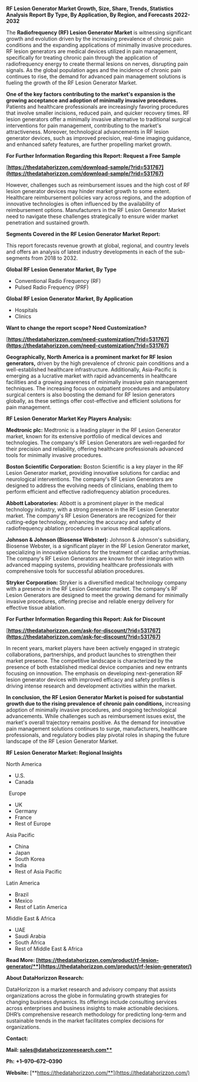 ﻿**RF Lesion Generator Market Growth, Size, Share, Trends, Statistics Analysis Report By Type, By Application, By Region, and Forecasts 2022-2032**

The **Radiofrequency (RF) Lesion Generator Market** is witnessing significant growth and evolution driven by the increasing prevalence of chronic pain conditions and the expanding applications of minimally invasive procedures. RF lesion generators are medical devices utilized in pain management, specifically for treating chronic pain through the application of radiofrequency energy to create thermal lesions on nerves, disrupting pain signals. As the global population ages and the incidence of chronic pain continues to rise, the demand for advanced pain management solutions is fueling the growth of the RF Lesion Generator Market.

**One of the key factors contributing to the market's expansion is the growing acceptance and adoption of minimally invasive procedures.** Patients and healthcare professionals are increasingly favoring procedures that involve smaller incisions, reduced pain, and quicker recovery times. RF lesion generators offer a minimally invasive alternative to traditional surgical interventions for pain management, contributing to the market's attractiveness. Moreover, technological advancements in RF lesion generator devices, such as improved precision, real-time imaging guidance, and enhanced safety features, are further propelling market growth.  

**For Further Information Regarding this Report: Request a Free Sample**	

[**https://thedatahorizzon.com/download-sample/?rid=531767](https://thedatahorizzon.com/download-sample/?rid=531767)** 

However, challenges such as reimbursement issues and the high cost of RF lesion generator devices may hinder market growth to some extent. Healthcare reimbursement policies vary across regions, and the adoption of innovative technologies is often influenced by the availability of reimbursement options. Manufacturers in the RF Lesion Generator Market need to navigate these challenges strategically to ensure wider market penetration and sustained growth.

**Segments Covered in the RF Lesion Generator Market Report:**

This report forecasts revenue growth at global, regional, and country levels and offers an analysis of latest industry developments in each of the sub-segments from 2018 to 2032.

**Global RF Lesion Generator Market, By Type**

- Conventional Radio Frequency (RF)
- Pulsed Radio Frequency (PRF)

**Global RF Lesion Generator Market, By Application**

- Hospitals
- Clinics

**Want to change the report scope? Need Customization?**

[**https://thedatahorizzon.com/need-customization/?rid=531767](https://thedatahorizzon.com/need-customization/?rid=531767)** 

**Geographically, North America is a prominent market for RF lesion generators,** driven by the high prevalence of chronic pain conditions and a well-established healthcare infrastructure. Additionally, Asia-Pacific is emerging as a lucrative market with rapid advancements in healthcare facilities and a growing awareness of minimally invasive pain management techniques. The increasing focus on outpatient procedures and ambulatory surgical centers is also boosting the demand for RF lesion generators globally, as these settings offer cost-effective and efficient solutions for pain management.

**RF Lesion Generator Market Key Players Analysis:** 

**Medtronic plc:** Medtronic is a leading player in the RF Lesion Generator market, known for its extensive portfolio of medical devices and technologies. The company's RF Lesion Generators are well-regarded for their precision and reliability, offering healthcare professionals advanced tools for minimally invasive procedures.

**Boston Scientific Corporation:** Boston Scientific is a key player in the RF Lesion Generator market, providing innovative solutions for cardiac and neurological interventions. The company's RF Lesion Generators are designed to address the evolving needs of clinicians, enabling them to perform efficient and effective radiofrequency ablation procedures.

**Abbott Laboratories:** Abbott is a prominent player in the medical technology industry, with a strong presence in the RF Lesion Generator market. The company's RF Lesion Generators are recognized for their cutting-edge technology, enhancing the accuracy and safety of radiofrequency ablation procedures in various medical applications.

**Johnson & Johnson (Biosense Webster):** Johnson & Johnson's subsidiary, Biosense Webster, is a significant player in the RF Lesion Generator market, specializing in innovative solutions for the treatment of cardiac arrhythmias. The company's RF Lesion Generators are known for their integration with advanced mapping systems, providing healthcare professionals with comprehensive tools for successful ablation procedures.

**Stryker Corporation:** Stryker is a diversified medical technology company with a presence in the RF Lesion Generator market. The company's RF Lesion Generators are designed to meet the growing demand for minimally invasive procedures, offering precise and reliable energy delivery for effective tissue ablation.

**For Further Information Regarding this Report: Ask for Discount**	

[**https://thedatahorizzon.com/ask-for-discount/?rid=531767](https://thedatahorizzon.com/ask-for-discount/?rid=531767)** 

In recent years, market players have been actively engaged in strategic collaborations, partnerships, and product launches to strengthen their market presence. The competitive landscape is characterized by the presence of both established medical device companies and new entrants focusing on innovation. The emphasis on developing next-generation RF lesion generator devices with improved efficacy and safety profiles is driving intense research and development activities within the market.

**In conclusion, the RF Lesion Generator Market is poised for substantial growth due to the rising** **prevalence of chronic pain conditions,** increasing adoption of minimally invasive procedures, and ongoing technological advancements. While challenges such as reimbursement issues exist, the market's overall trajectory remains positive. As the demand for innovative pain management solutions continues to surge, manufacturers, healthcare professionals, and regulatory bodies play pivotal roles in shaping the future landscape of the RF Lesion Generator Market.

**RF Lesion Generator Market: Regional Insights**

North America

- U.S.
- Canada

` `Europe

- UK
- Germany
- France
- Rest of Europe

Asia Pacific

- China
- Japan
- South Korea
- India
- Rest of Asia Pacific

Latin America

- Brazil
- Mexico
- Rest of Latin America

Middle East & Africa

- UAE
- Saudi Arabia
- South Africa
- Rest of Middle East & Africa

**Read More: [https://thedatahorizzon.com/product/rf-lesion-generator/**](https://thedatahorizzon.com/product/rf-lesion-generator/)** 

**About DataHorizzon Research:**

DataHorizzon is a market research and advisory company that assists organizations across the globe in formulating growth strategies for changing business dynamics. Its offerings include consulting services across enterprises and business insights to make actionable decisions. DHR’s comprehensive research methodology for predicting long-term and sustainable trends in the market facilitates complex decisions for organizations.

**Contact:**

**Mail: [sales@datahorizzonresearch.com**](mailto:sales@datahorizzonresearch.com)**

**Ph:** **+1–970–672–0390**

**Website:** [**https://thedatahorizzon.com/**](https://thedatahorizzon.com/)

